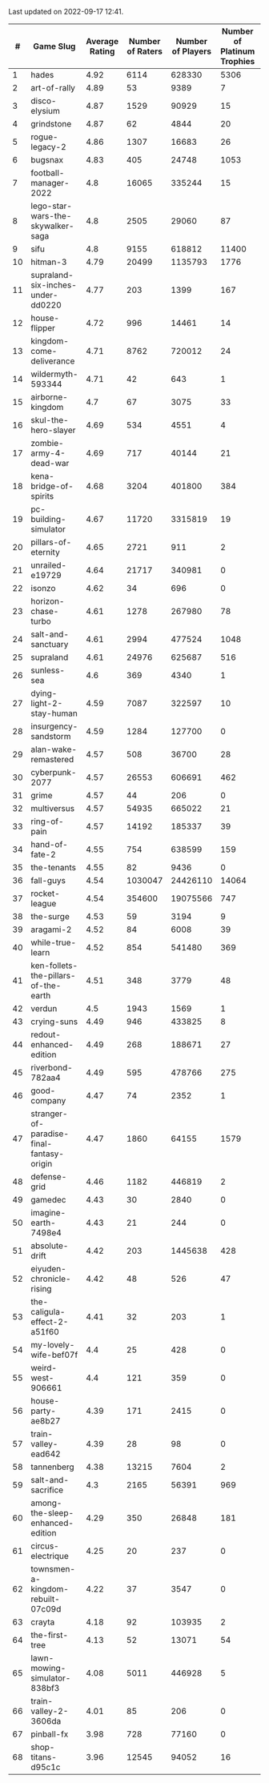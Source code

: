 Last updated on 2022-09-17 12:41.


|#|Game Slug|Average Rating|Number of Raters|Number of Players|Number of Platinum Trophies|Max Rarity (%)|
|---|---|---|---|---|---|---|
|1|hades|4.92|6114|628330|5306|89|
|2|art-of-rally|4.89|53|9389|7|95|
|3|disco-elysium|4.87|1529|90929|15|28|
|4|grindstone|4.87|62|4844|20|98|
|5|rogue-legacy-2|4.86|1307|16683|26|36|
|6|bugsnax|4.83|405|24748|1053|96|
|7|football-manager-2022|4.8|16065|335244|15|46|
|8|lego-star-wars-the-skywalker-saga|4.8|2505|29060|87|98|
|9|sifu|4.8|9155|618812|11400|90|
|10|hitman-3|4.79|20499|1135793|1776|48|
|11|supraland-six-inches-under-dd0220|4.77|203|1399|167|99|
|12|house-flipper|4.72|996|14461|14|93|
|13|kingdom-come-deliverance|4.71|8762|720012|24|30|
|14|wildermyth-593344|4.71|42|643|1|91|
|15|airborne-kingdom|4.7|67|3075|33|55|
|16|skul-the-hero-slayer|4.69|534|4551|4|96|
|17|zombie-army-4-dead-war|4.69|717|40144|21|66|
|18|kena-bridge-of-spirits|4.68|3204|401800|384|94|
|19|pc-building-simulator|4.67|11720|3315819|19|47|
|20|pillars-of-eternity|4.65|2721|911|2|79|
|21|unrailed-e19729|4.64|21717|340981|0|38|
|22|isonzo|4.62|34|696|0|65|
|23|horizon-chase-turbo|4.61|1278|267980|78|83|
|24|salt-and-sanctuary|4.61|2994|477524|1048|83|
|25|supraland|4.61|24976|625687|516|100|
|26|sunless-sea|4.6|369|4340|1|38|
|27|dying-light-2-stay-human|4.59|7087|322597|10|49|
|28|insurgency-sandstorm|4.59|1284|127700|0|9|
|29|alan-wake-remastered|4.57|508|36700|28|3|
|30|cyberpunk-2077|4.57|26553|606691|462|60|
|31|grime|4.57|44|206|0|94|
|32|multiversus|4.57|54935|665022|21|84|
|33|ring-of-pain|4.57|14192|185337|39|97|
|34|hand-of-fate-2|4.55|754|638599|159|72|
|35|the-tenants|4.55|82|9436|0|97|
|36|fall-guys|4.54|1030047|24426110|14064|91|
|37|rocket-league|4.54|354600|19075566|747|73|
|38|the-surge|4.53|59|3194|9|94|
|39|aragami-2|4.52|84|6008|39|92|
|40|while-true-learn|4.52|854|541480|369|93|
|41|ken-follets-the-pillars-of-the-earth|4.51|348|3779|48|63|
|42|verdun|4.5|1943|1569|1|53|
|43|crying-suns|4.49|946|433825|8|65|
|44|redout-enhanced-edition|4.49|268|188671|27|40|
|45|riverbond-782aa4|4.49|595|478766|275|69|
|46|good-company|4.47|74|2352|1|60|
|47|stranger-of-paradise-final-fantasy-origin|4.47|1860|64155|1579|98|
|48|defense-grid|4.46|1182|446819|2|79|
|49|gamedec|4.43|30|2840|0|59|
|50|imagine-earth-7498e4|4.43|21|244|0|66|
|51|absolute-drift|4.42|203|1445638|428|10|
|52|eiyuden-chronicle-rising|4.42|48|526|47|90|
|53|the-caligula-effect-2-a51f60|4.41|32|203|1|98|
|54|my-lovely-wife-bef07f|4.4|25|428|0|99|
|55|weird-west-906661|4.4|121|359|0|72|
|56|house-party-ae8b27|4.39|171|2415|0|18|
|57|train-valley-ead642|4.39|28|98|0|78|
|58|tannenberg|4.38|13215|7604|2|59|
|59|salt-and-sacrifice|4.3|2165|56391|969|91|
|60|among-the-sleep-enhanced-edition|4.29|350|26848|181|45|
|61|circus-electrique|4.25|20|237|0|91|
|62|townsmen-a-kingdom-rebuilt-07c09d|4.22|37|3547|0|67|
|63|crayta|4.18|92|103935|2|22|
|64|the-first-tree|4.13|52|13071|54|85|
|65|lawn-mowing-simulator-838bf3|4.08|5011|446928|5|94|
|66|train-valley-2-3606da|4.01|85|206|0|88|
|67|pinball-fx|3.98|728|77160|0|87|
|68|shop-titans-d95c1c|3.96|12545|94052|16|99|
